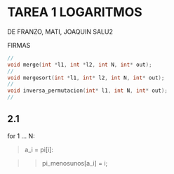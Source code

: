 # TAREA 1 LOGARITMOS
DE FRANZO, MATI, JOAQUIN
SALU2

FIRMAS

```C
//
void merge(int *l1, int *l2, int N, int* out);
//
void mergesort(int *l1, int* l2, int N, int* out);
//
void inversa_permutacion(int* l1, int N, int* out);
//
```

## 2.1

for 1 ... N:

>a_i = pi[i]:
  
>>pi_menosunos[a_i] = i;
